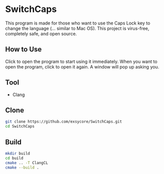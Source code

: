 # SwitchCaps
This program is made for those who want to use the Caps Lock key to change the language (... similar to Mac OS). This project is virus-free, completely safe, and open source.

## How to Use
Click to open the program to start using it immediately. When you want to open the program, click to open it again. A window will pop up asking you.

## Tool
* Clang

## Clone
```bash
git clone https://github.com/exsycore/SwitchCaps.git
cd SwitchCaps
```

## Build
```bash
mkdir build
cd build
cmake .. -T ClangCL
cmake --build .
```
